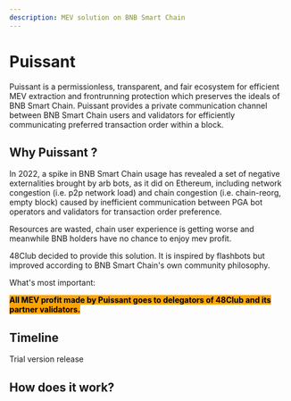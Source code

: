```yaml
---
description: MEV solution on BNB Smart Chain
---
```


# Puissant

Puissant is a permissionless, transparent, and fair ecosystem for efficient MEV extraction and frontrunning protection which preserves the ideals of BNB Smart Chain. Puissant provides a private communication channel between BNB Smart Chain users and validators for efficiently communicating preferred transaction order within a block.

## Why Puissant ?

In 2022, a spike in BNB Smart Chain usage has revealed a set of negative externalities brought by arb bots, as it did on Ethereum, including network congestion (i.e. p2p network load) and chain congestion (i.e. chain-reorg, empty block) caused by inefficient communication between PGA bot operators and validators for transaction order preference.

Resources are wasted, chain user experience is getting worse and meanwhile BNB holders have no chance to enjoy mev profit.

48Club decided to provide this solution. It is inspired by flashbots but improved according to BNB Smart Chain's own community philosophy.&#x20;

What's most important:&#x20;

<mark style="background-color:orange;">**All MEV profit made by Puissant goes to delegators of 48Club and its partner validators.**</mark>

## Timeline

Trial version release&#x20;

## How does it work?

